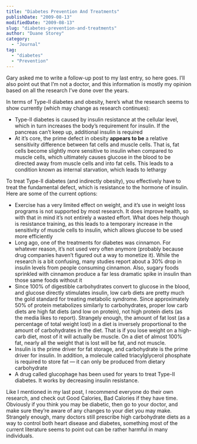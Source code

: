 ```yaml
---
title: "Diabetes Prevention And Treatments"
publishDate: "2009-08-13"
modifiedDate: "2009-08-13"
slug: "diabetes-prevention-and-treatments"
author: "Duane Storey"
category:
  - "Journal"
tag:
  - "diabetes"
  - "Prevention"
---
```


Gary asked me to write a follow-up post to my last entry, so here goes. I’ll also point out that I’m not a doctor, and this information is mostly my opinion based on all the research I’ve done over the years.

In terms of Type-II diabetes and obesity, here’s what the research seems to show currently (which may change as research continues):

- Type-II diabetes is caused by insulin resistance at the cellular level, which in turn increases the body’s requirement for insulin. If the pancreas can’t keep up, additional insulin is required
- At it’s core, the prime defect in obesity **appears to be** a relative sensitivity difference between fat cells and muscle cells. That is, fat cells become slightly more sensitive to insulin when compared to muscle cells, which ultimately causes glucose in the blood to be directed away from muscle cells and into fat cells. This leads to a condition known as internal starvation, which leads to lethargy

To treat Type-II diabetes (and indirectly obesity), you effectively have to treat the fundamental defect, which is resistance to the hormone of insulin. Here are some of the current options:

- Exercise has a very limited effect on weight, and it’s use in weight loss programs is not supported by most research. It does improve health, so with that in mind it’s not entirely a wasted effort. What does help though is resistance training, as this leads to a temporary increase in the sensitivity of muscle cells to insulin, which allows glucose to be used more efficiently
- Long ago, one of the treatments for diabetes was cinnamon. For whatever reason, it’s not used very often anymore (probably because drug companies haven’t figured out a way to monetize it). While the research is a bit confusing, many studies report about a 30% drop in insulin levels from people consuming cinnamon. Also, sugary foods sprinkled with cinnamon produce a far less dramatic spike in insulin than those same foods without it
- Since 100% of digestible carbohydrates convert to glucose in the blood, and glucose directly stimulates insulin, low carb diets are pretty much the gold standard for treating metabolic syndrome. Since approximately 50% of protein metabolizes similarly to carbohydrates, proper low carb diets are high fat diets (and low on protein), not high protein diets (as the media likes to report). Strangely enough, the amount of fat lost (as a percentage of total weight lost) in a diet is inversely proportional to the amount of carbohydrates in the diet. That is if you lose weight on a high-carb diet, most of it will actually be muscle. On a diet of almost 100% fat, nearly all the weight that is lost will be fat, and not muscle.
- Insulin is the prime driver for fat storage, and carbohydrate is the prime driver for insulin. In addition, a molecule called triacylglycerol phosphate is required to store fat — it can only be produced from dietary carbohydrate
- A drug called glucophage has been used for years to treat Type-II diabetes. It works by decreasing insulin resistance.

Like I mentioned in my last post, I recommend everyone do their own research, and check out Good Calories, Bad Calories if they have time. Obviously if you think you may be diabetic, then go to your doctor, and make sure they’re aware of any changes to your diet you may make. Strangely enough, many doctors still prescribe high carbohydrate diets as a way to control both heart disease and diabetes, something most of the current literature seems to point out can be rather harmful in many individuals.